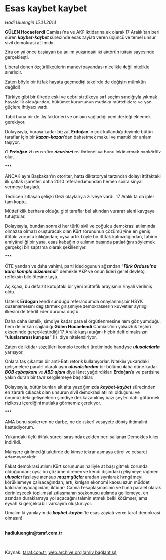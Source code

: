 # Esas kaybet kaybet

*Hadi Uluengin 15.01.2014*

<div class="yazi"><p><b>GÜLEN Hocaefendi</b> Camiası’na ve AKP iktidarına ek olarak 17 Aralık’tan beri süren <b><i>kaybet-kaybet </i></b>sürecinde esas zayiatı veren üçüncü ve temel unsur sivil demokrasi atılımıdır.</p>
<p>Zira on yıl önce başlayan bu atılım yukarıdaki iki aktörün ittifakı sayesinde gerçekleşti.</p>
<p>Liberal denen özgürlükçülerin manevi payandası nicelikle değil nitelikle sınırlıdır.</p>
<p>Zaten böyle bir ittifak hayata geçmediği takdirde de değişim mümkün değildi!</p>
<p>Türkiye gibi bir ülkede eski ve cebri statükoyu sırf seçim sandığıyla yıkmak hayalcilik olduğundan, hükümet kurumunun mutlaka müttefiklere ve yan güçlere ihtiyacı vardı. </p>
<p>Tabii buna bir de dış faktörleri ve onların sağladığı yeni desteği eklemek gerekiyor.</p>
<p>Dolayısıyla, buraya kadar bizzat <b>Erdoğan</b>’ın çok kullandığı deyimle bütün taraflar için bir <b><i>kazan-kazan</i></b>’dan bahsetmek makul ve mantıki bir anlam taşıyor. </p>
<p>O <b>Erdoğan</b> ki uzun süre <b><i>devrimci</i></b> rol üstlendi ve bunu inkâr etmek nankörlük olur.    </p>
<p>*** </p>
<p>ANCAK aynı Başbakan’ın otoriter, hatta diktatoryal tarzından dolayı ittifaktaki ilk çatlak işaretleri daha 2010 referandumundan hemen sonra sinyal vermeye başladı.</p>
<p>Tedricen zıtlaşan çelişki Gezi olaylarıyla zirveye vardı. 17 Aralık’ta da ipler tam koptu.</p>
<p>Müttefiklik berhava olduğu gibi taraflar bel altından vurarak aleni kavgaya tutuştular. </p>
<p>Dolayısıyla, bundan sonraki her türlü sivil ve çoğulcu demokrasi atılımında olmazsa olmazı oluşturacak olan Kürt sorununun çözümü yine en geniş ittifakı zorunlu kıldığından; oysa artık böyle bir ittifak kalmadığından, tabirin amiyâneliği bir yana, esas kabağın o atılımın başında patladığını söylemek gerçekçi bir saptama olarak şekilleniyor.</p>
<p>***</p>
<p>ÖTE yandan ve daha vahimi, parti ideologunun ağzından “<b><i>Türk Ordusu’na karşı komplo düzenlendi</i></b>” demekle AKP ve onun lideri genel devletçi refleksin bile ötesine taştı.</p>
<p>Açıkçası, bu defa zıt kutuptaki bir yeni müttefik arayışının sinyali verilmiş oldu. </p>
<p>Üstelik <b>Erdoğan</b> kendi sunduğu referandumda onaylanmış bir HSYK düzenlemesini değiştirmek girişimiyle demokrasilerin kuvvetler ayrılığı ilkesini de tehdit eder duruma düştü.</p>
<p>Daha daha üstelik, şimdiye kadar paralel örgütlenmesine hem göz yumduğu, hem de imkân sağladığı <b>Gülen Hocaefendi</b> Camiası’nın yolsuzluk teşhiri ekseninde gerçekleştirdiği 17 Aralık karşı atağını hiçbir delil olmaksızın “<b>uluslararası kumpas</b>” (!)  diye nitelendiriyor.</p>
<p>Zaten de iktidar sözcüleri komplo teorileri üretiminde handiyse <b><i>ulusalcılarla</i></b> yarışıyor. </p>
<p>Onlara taş çıkartan bir anti-Batı retorik kullanıyorlar. Nitekim yukarıdaki gelişmelere paralel olarak aynı <b><i>ulusalcılardan</i></b> bir bölümü daha düne kadar <b><i>BOB eşbaşkanı</i></b> ve <b><i>ABD ajanı</i></b> diye lânet yağdırdıkları <b>Erdoğan</b>’a ve partisine yakın duran bir tavır sergilemeye başladılar.</p>
<p>Dolayısıyla, bütün bunları alt alta yazdığımızda <b><i>kaybet-kaybet</i></b> sürecinden en zararlı çıkacak olan unsurun sivil demokrasi atılımı olduğunu ve önümüzdeki gelişmelerin şimdiye dek kazanılmış bazı şeyleri dahi götürmek rizikosu içerdiğini mutlaka görmemiz gerekiyor.</p>
<p>***</p>
<p>AMA bunu söylerken ne darbe, ne de askerî vesayete dönüş ihtimalini kastediyorum.</p>
<p>Yukarıdaki üçlü ittifak süreci sırasında ezelden beri sallanan Demokles kılıcı indirildi.</p>
<p>Mahşere girilmediği takdirde de kimse tekrar asmaya cüret ve cesaret edemeyecektir.</p>
<p>Fakat demokrasi atılımı Kürt sorununun halliyle at başı gitmek zorunda olduğundan; oysa bu çözüme direnen ve kendi dışındaki gelişmeye rağmen <b><i>ulusalcı</i></b> fasileye mensup <b><i>muzır güçler</i></b> aradan sıyrılarak hengâmeyi körüklemeye çalışacağından; artı, kırılgan ekonomi kaosu uzun müddet kaldıramayacağından, iktidar- Camia hesaplaşmasının ve buna paralel olarak derinleşecek toplumsal zıtlaşmanın sözkonusu atılımda gerilemeye, en azından duraklamaya yol açacağını tahmin etmek belki kötümser, ama eyvah ki gerçekçi bir varsayım oluşturuyor.</p>
<p>Umalım ki yanılayım da<b> <i>kaybet-kaybet</i></b>’te esas zayiatı veren taraf demokrasi olmasın!</p><b>
<p><br/>hadiuluengin@taraf.com.tr</p>
<p></p></b> 
</div>

Kaynak: [taraf.com.tr](http://www.taraf.com.tr:80/hadi-uluengin/makale-esas-kaybet-kaybet.htm), [web.archive.org (arşiv bağlantısı)](http://web.archive.org/web/20140117122249/http://www.taraf.com.tr:80/hadi-uluengin/makale-esas-kaybet-kaybet.htm)
